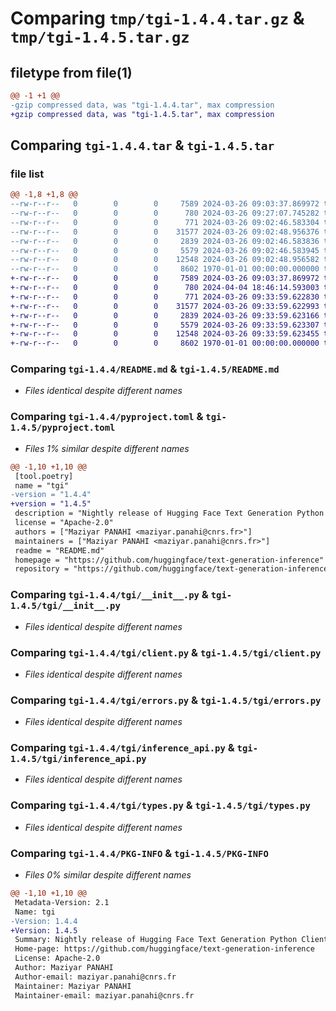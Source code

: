 # Comparing `tmp/tgi-1.4.4.tar.gz` & `tmp/tgi-1.4.5.tar.gz`

## filetype from file(1)

```diff
@@ -1 +1 @@
-gzip compressed data, was "tgi-1.4.4.tar", max compression
+gzip compressed data, was "tgi-1.4.5.tar", max compression
```

## Comparing `tgi-1.4.4.tar` & `tgi-1.4.5.tar`

### file list

```diff
@@ -1,8 +1,8 @@
--rw-r--r--   0        0        0     7589 2024-03-26 09:03:37.869972 tgi-1.4.4/README.md
--rw-r--r--   0        0        0      780 2024-03-26 09:27:07.745282 tgi-1.4.4/pyproject.toml
--rw-r--r--   0        0        0      771 2024-03-26 09:02:46.583304 tgi-1.4.4/tgi/__init__.py
--rw-r--r--   0        0        0    31577 2024-03-26 09:02:48.956376 tgi-1.4.4/tgi/client.py
--rw-r--r--   0        0        0     2839 2024-03-26 09:02:46.583836 tgi-1.4.4/tgi/errors.py
--rw-r--r--   0        0        0     5579 2024-03-26 09:02:46.583945 tgi-1.4.4/tgi/inference_api.py
--rw-r--r--   0        0        0    12548 2024-03-26 09:02:48.956582 tgi-1.4.4/tgi/types.py
--rw-r--r--   0        0        0     8602 1970-01-01 00:00:00.000000 tgi-1.4.4/PKG-INFO
+-rw-r--r--   0        0        0     7589 2024-03-26 09:03:37.869972 tgi-1.4.5/README.md
+-rw-r--r--   0        0        0      780 2024-04-04 18:46:14.593003 tgi-1.4.5/pyproject.toml
+-rw-r--r--   0        0        0      771 2024-03-26 09:33:59.622830 tgi-1.4.5/tgi/__init__.py
+-rw-r--r--   0        0        0    31577 2024-03-26 09:33:59.622993 tgi-1.4.5/tgi/client.py
+-rw-r--r--   0        0        0     2839 2024-03-26 09:33:59.623166 tgi-1.4.5/tgi/errors.py
+-rw-r--r--   0        0        0     5579 2024-03-26 09:33:59.623307 tgi-1.4.5/tgi/inference_api.py
+-rw-r--r--   0        0        0    12548 2024-03-26 09:33:59.623455 tgi-1.4.5/tgi/types.py
+-rw-r--r--   0        0        0     8602 1970-01-01 00:00:00.000000 tgi-1.4.5/PKG-INFO
```

### Comparing `tgi-1.4.4/README.md` & `tgi-1.4.5/README.md`

 * *Files identical despite different names*

### Comparing `tgi-1.4.4/pyproject.toml` & `tgi-1.4.5/pyproject.toml`

 * *Files 1% similar despite different names*

```diff
@@ -1,10 +1,10 @@
 [tool.poetry]
 name = "tgi"
-version = "1.4.4"
+version = "1.4.5"
 description = "Nightly release of Hugging Face Text Generation Python Client"
 license = "Apache-2.0"
 authors = ["Maziyar PANAHI <maziyar.panahi@cnrs.fr>"]
 maintainers = ["Maziyar PANAHI <maziyar.panahi@cnrs.fr>"]
 readme = "README.md"
 homepage = "https://github.com/huggingface/text-generation-inference"
 repository = "https://github.com/huggingface/text-generation-inference"
```

### Comparing `tgi-1.4.4/tgi/__init__.py` & `tgi-1.4.5/tgi/__init__.py`

 * *Files identical despite different names*

### Comparing `tgi-1.4.4/tgi/client.py` & `tgi-1.4.5/tgi/client.py`

 * *Files identical despite different names*

### Comparing `tgi-1.4.4/tgi/errors.py` & `tgi-1.4.5/tgi/errors.py`

 * *Files identical despite different names*

### Comparing `tgi-1.4.4/tgi/inference_api.py` & `tgi-1.4.5/tgi/inference_api.py`

 * *Files identical despite different names*

### Comparing `tgi-1.4.4/tgi/types.py` & `tgi-1.4.5/tgi/types.py`

 * *Files identical despite different names*

### Comparing `tgi-1.4.4/PKG-INFO` & `tgi-1.4.5/PKG-INFO`

 * *Files 0% similar despite different names*

```diff
@@ -1,10 +1,10 @@
 Metadata-Version: 2.1
 Name: tgi
-Version: 1.4.4
+Version: 1.4.5
 Summary: Nightly release of Hugging Face Text Generation Python Client
 Home-page: https://github.com/huggingface/text-generation-inference
 License: Apache-2.0
 Author: Maziyar PANAHI
 Author-email: maziyar.panahi@cnrs.fr
 Maintainer: Maziyar PANAHI
 Maintainer-email: maziyar.panahi@cnrs.fr
```

